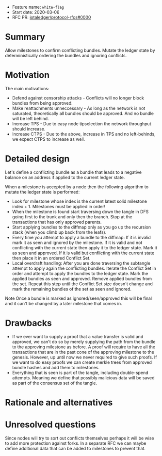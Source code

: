 + Feature name: `white-flag`
+ Start date: 2020-03-06
+ RFC PR: [iotaledger/protocol-rfcs#0000](https://github.com/iotaledger/protocol-rfcs/pull/0000)

# Summary

Allow milestones to confirm conflicting bundles. Mutate the ledger state by deterministically ordering the bundles and
ignoring conflicts.

# Motivation

The main motivations:

- Defend against censorship attacks - Conflicts will no longer block bundles from being approved.
- Make reattachments unneccessary - As long as the network is not saturated, theoretically all bundles should be
approved. And no bundle will be left behind.
- Increase TPS - Due to easy node tipselection the network throughput should increase.
- Increase CTPS - Due to the above, increase in TPS and no left-behinds, we expect CTPS to increase as well.

# Detailed design

Let's define a conflicting bundle as a bundle that leads to a negative balance on an address if applied to the current
ledger state.

When a milestone is accepted by a node then the following algorithm to mutate the ledger state is performed:

- Look for milestone whose index is the current latest solid milestone index + 1. Milestones must be applied in order!
- When the milestone is found start traversing down the tangle in DFS going first to the trunk and only then the branch.
Stop at the transactions that has only approved parents.
- Start applying bundles to the diffmap only as you go up the recursion stack (when you climb up back from the leafs).
- Every time you attempt to apply a bundle to the diffmap:
If it is invalid mark it as seen and ignored by the milestone.
If it is valid and not conflicting with the current state then apply it to the ledger state. Mark it as seen and
approved.
If it is valid but conflicting with the current state then place it in an ordered Conflict Set.
- Local overdraft handling: After you are done traversing the subtangle attempt to apply again the conflicting bundles.
Iterate the Conflict Set in order and attempt to apply the bundles to the ledger state. Mark the applied bundles as seen
and approved. Remove applied bundles from the set. Repeat this step until the Conflict Set size doesn't change and mark
the remaining bundles of the set as seen and ignored.

Note Once a bundle is marked as ignored/seen/approved this will be final and it can't be changed by a later milestone
that comes in.

# Drawbacks

- If we ever want to supply a proof that a value transfer is valid and approved, we can't do so by merely supplying the
path from the bundle to the approving milestone as before. A proof will require to have all the transactions that are in
the past cone of the approving milestone to the genesis. However, up until now we never required to give such proofs.
If we want to do easy proofs we can create merkle trees from approved bundle hashes and add them to milestones.
- Everything that is seen is part of the tangle, including double-spend attempts. Meaning we define that possibly
malicious data will be saved as part of the consensus set of the tangle.

# Rationale and alternatives

# Unresolved questions

Since nodes will try to sort out conflicts themselves perhaps it will be wise to add more protection against forks.
In a separate RFC we can maybe define additional data that can be added to milestones to prevent that.
